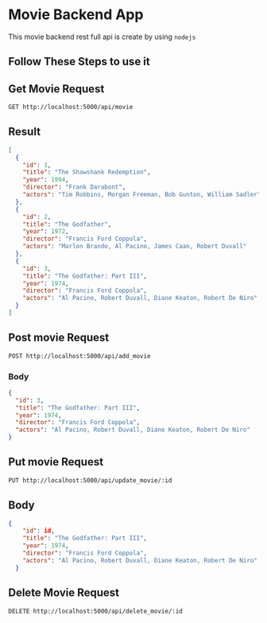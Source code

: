 # Movie Backend App

This movie backend rest full api is create by using `nodejs`

## Follow These Steps to use it

## Get Movie Request

```markdown
GET http://localhost:5000/api/movie
```

## Result

```json
[
  {
    "id": 1,
    "title": "The Shawshank Redemption",
    "year": 1994,
    "director": "Frank Darabont",
    "actors": "Tim Robbins, Morgan Freeman, Bob Gunton, William Sadler"
  },
  {
    "id": 2,
    "title": "The Godfather",
    "year": 1972,
    "director": "Francis Ford Coppola",
    "actors": "Marlon Brando, Al Pacino, James Caan, Robert Duvall"
  },
  {
    "id": 3,
    "title": "The Godfather: Part III",
    "year": 1974,
    "director": "Francis Ford Coppola",
    "actors": "Al Pacino, Robert Duvall, Diane Keaton, Robert De Niro"
  }
]
```

## Post movie Request

```markdown
POST http://localhost:5000/api/add_movie
```

### Body

```json
{
  "id": 3,
  "title": "The Godfather: Part III",
  "year": 1974,
  "director": "Francis Ford Coppola",
  "actors": "Al Pacino, Robert Duvall, Diane Keaton, Robert De Niro"
}
```

## Put movie Request

```markdown
PUT http://localhost:5000/api/update_movie/:id
```

## Body

```json
{
    "id": id,
    "title": "The Godfather: Part III",
    "year": 1974,
    "director": "Francis Ford Coppola",
    "actors": "Al Pacino, Robert Duvall, Diane Keaton, Robert De Niro"
  }
```

## Delete Movie Request

```markdown
DELETE http://localhost:5000/api/delete_movie/:id
```
